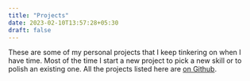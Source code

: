 ```yaml
---
title: "Projects"
date: 2023-02-10T13:57:28+05:30
draft: false
---
```


These are some of my personal projects that I keep tinkering on when I have time. Most of the time I start a new project to pick a new skill or to polish an existing one. All the projects listed here are [on Github](https://github.com/AnshumanTripathi).

